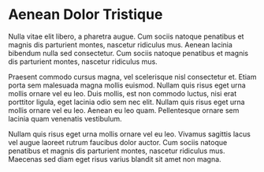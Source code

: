 # Aenean Dolor Tristique

Nulla vitae elit libero, a pharetra augue. Cum sociis natoque penatibus et
magnis dis parturient montes, nascetur ridiculus mus. Aenean lacinia bibendum
nulla sed consectetur. Cum sociis natoque penatibus et magnis dis parturient
montes, nascetur ridiculus mus.

Praesent commodo cursus magna, vel scelerisque nisl consectetur et. Etiam porta
sem malesuada magna mollis euismod. Nullam quis risus eget urna mollis ornare
vel eu leo. Duis mollis, est non commodo luctus, nisi erat porttitor ligula,
eget lacinia odio sem nec elit. Nullam quis risus eget urna mollis ornare vel eu
leo. Aenean eu leo quam. Pellentesque ornare sem lacinia quam venenatis
vestibulum.

Nullam quis risus eget urna mollis ornare vel eu leo. Vivamus sagittis lacus vel
augue laoreet rutrum faucibus dolor auctor. Cum sociis natoque penatibus et
magnis dis parturient montes, nascetur ridiculus mus. Maecenas sed diam eget
risus varius blandit sit amet non magna.
